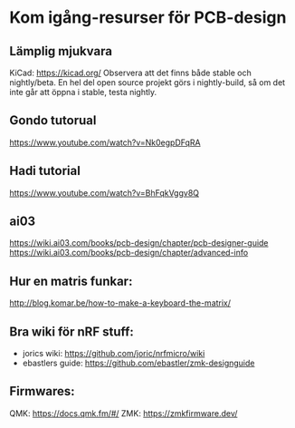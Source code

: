 # Kom igång-resurser för PCB-design

## Lämplig mjukvara
KiCad: https://kicad.org/
Observera att det finns både stable och nightly/beta. En hel del open source projekt görs i nightly-build, så om det inte går att öppna i stable, testa nightly.

## Gondo tutorual
https://www.youtube.com/watch?v=Nk0egpDFqRA

## Hadi tutorial
https://www.youtube.com/watch?v=BhFqkVggv8Q

## ai03
https://wiki.ai03.com/books/pcb-design/chapter/pcb-designer-guide
https://wiki.ai03.com/books/pcb-design/chapter/advanced-info

## Hur en matris funkar:
http://blog.komar.be/how-to-make-a-keyboard-the-matrix/

## Bra wiki för nRF stuff:
- jorics wiki: https://github.com/joric/nrfmicro/wiki
- ebastlers guide: https://github.com/ebastler/zmk-designguide

## Firmwares:
QMK: https://docs.qmk.fm/#/
ZMK: https://zmkfirmware.dev/
